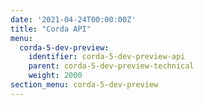 ```yaml
---
date: '2021-04-24T00:00:00Z'
title: "Corda API"
menu:
  corda-5-dev-preview:
    identifier: corda-5-dev-preview-api
    parent: corda-5-dev-preview-technical
    weight: 2000
section_menu: corda-5-dev-preview
---
```

